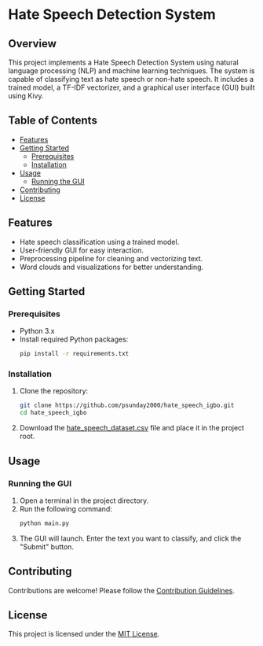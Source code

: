 # Hate Speech Detection System

## Overview

This project implements a Hate Speech Detection System using natural language processing (NLP) and machine learning techniques. The system is capable of classifying text as hate speech or non-hate speech. It includes a trained model, a TF-IDF vectorizer, and a graphical user interface (GUI) built using Kivy.

## Table of Contents

- [Features](#features)
- [Getting Started](#getting-started)
  - [Prerequisites](#prerequisites)
  - [Installation](#installation)
- [Usage](#usage)
  - [Running the GUI](#running-the-gui)
- [Contributing](#contributing)
- [License](#license)

## Features

- Hate speech classification using a trained model.
- User-friendly GUI for easy interaction.
- Preprocessing pipeline for cleaning and vectorizing text.
- Word clouds and visualizations for better understanding.

## Getting Started

### Prerequisites

- Python 3.x
- Install required Python packages:
  ```bash
  pip install -r requirements.txt
  ```

### Installation

1. Clone the repository:
   ```bash
   git clone https://github.com/psunday2000/hate_speech_igbo.git
   cd hate_speech_igbo
   ```
2. Download the [hate_speech_dataset.csv](#) file and place it in the project root.

## Usage

### Running the GUI

1. Open a terminal in the project directory.
2. Run the following command:
   ```bash
   python main.py
   ```
3. The GUI will launch. Enter the text you want to classify, and click the "Submit" button.

## Contributing

Contributions are welcome! Please follow the [Contribution Guidelines](CONTRIBUTING.md).

## License

This project is licensed under the [MIT License](LICENSE).

